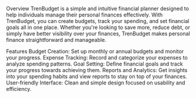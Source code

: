 Overview
TrenBudget is a simple and intuitive financial planner designed to help individuals manage their personal finances effectively. With TrenBudget, you can create budgets, track your spending, and set financial goals all in one place. Whether you're looking to save more, reduce debt, or simply have better visibility over your finances, TrenBudget makes personal finance straightforward and manageable.

Features
Budget Creation: Set up monthly or annual budgets and monitor your progress.
Expense Tracking: Record and categorize your expenses to analyze spending patterns.
Goal Setting: Define financial goals and track your progress towards achieving them.
Reports and Analytics: Get insights into your spending habits and view reports to stay on top of your finances.
User-friendly Interface: Clean and simple design focused on usability and efficiency.

